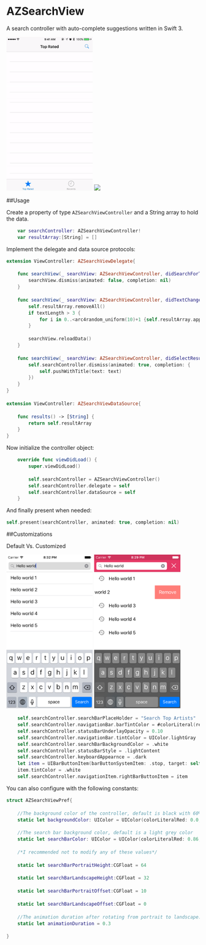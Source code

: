 # AZSearchView
A search controller with auto-complete suggestions written in Swift 3.

<img src="screenshots/gif1.gif"  height="400" /> <img src="screenshots/gif2.gif"  height="400" />

##Usage

Create a property of type ```AZSearchViewController``` and a String array to hold the data.
```swift
    var searchController: AZSearchViewController!
    var resultArray:[String] = []
```

Implement the delegate and data source protocols:
```swift
extension ViewController: AZSearchViewDelegate{
    
    func searchView(_ searchView: AZSearchViewController, didSearchForText text: String) {
        searchView.dismiss(animated: false, completion: nil)
    }
    
    func searchView(_ searchView: AZSearchViewController, didTextChangeTo text: String, textLength: Int) {
        self.resultArray.removeAll()
        if textLength > 3 {
            for i in 0..<arc4random_uniform(10)+1 {self.resultArray.append("\(text) \(i+1)")}
        }

        searchView.reloadData()
    }
    
    func searchView(_ searchView: AZSearchViewController, didSelectResultAt index: Int, text: String) {
        self.searchController.dismiss(animated: true, completion: {
            self.pushWithTitle(text: text)
        })
    }
}

extension ViewController: AZSearchViewDataSource{
    
    func results() -> [String] {
        return self.resultArray
    }
}
```

Now initialize the controller object:
```swift
    override func viewDidLoad() {
        super.viewDidLoad()
        
        self.searchController = AZSearchViewController()
        self.searchController.delegate = self
        self.searchController.dataSource = self
    }
```

And finally present when needed:

```swift
self.present(searchController, animated: true, completion: nil)
```

##Customizations

Default Vs. Customized

<img src="screenshots/default.png"  height="400" />
<img src="screenshots/customized.png"  height="400" />

```swift
    self.searchController.searchBarPlaceHolder = "Search Top Artists"
    self.searchController.navigationBar.barTintColor = #colorLiteral(red: 0.9019607843, green: 0.2235294118, blue: 0.4, alpha: 1)
    self.searchController.statusBarUnderlayOpacity = 0.10
    self.searchController.navigationBar.tintColor = UIColor.lightGray
    self.searchController.searchBarBackgroundColor = .white
    self.searchController.statusBarStyle = .lightContent
    self.searchController.keyboardAppearnce = .dark
    let item = UIBarButtonItem(barButtonSystemItem: .stop, target: self, action: #selector(ViewController.close(sender:)))
    item.tintColor = .white
    self.searchController.navigationItem.rightBarButtonItem = item
```

You can also configure with the following constants:

```swift
struct AZSearchViewPref{
    
    //The background color of the controller, default is black with 60% opacity
    static let backgroundColor: UIColor = UIColor(colorLiteralRed: 0.0, green: 0.0, blue: 0.0, alpha: 0.6)
   
    //The search bar background color, default is a light grey color
    static let searchBarColor: UIColor = UIColor(colorLiteralRed: 0.86, green: 0.86, blue: 0.86, alpha: 1)
    
    /*I recommended not to modify any of these values*/
    
    static let searchBarPortraitHeight:CGFloat = 64
    
    static let searchBarLandscapeHeight:CGFloat = 32
    
    static let searchBarPortraitOffset:CGFloat = 10
    
    static let searchBarLandscapeOffset:CGFloat = 0
    
    //The animation duration after rotating from portrait to landscape.
    static let animationDuration = 0.3

}

```

